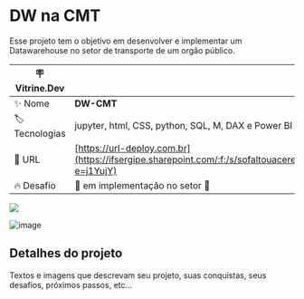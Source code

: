 # DW na CMT 

Esse projeto tem o objetivo em desenvolver e implementar um Datawarehouse no setor de transporte de um orgão público. 

| :placard: Vitrine.Dev |  |
| -------------  | --- |
| :sparkles: Nome        | **DW-CMT**
| :label: Tecnologias | jupyter, html, CSS, python, SQL, M, DAX e Power BI
| :rocket: URL         | [https://url-deploy.com.br](https://ifsergipe.sharepoint.com/:f:/s/sofaltouacereja/Etle4GR7w6tIl0tdz1dmFx4BaxfwZxDxuzPFxGPcVLKXeA?e=j1YujY) |
| :fire: Desafio     | 🚧 em implementação no setor 🚧 |

<!-- Inserir imagem com a #vitrinedev ao final do link -->
![](https://via.placeholder.com/1200x500.png?text=imagem+lindona+do+meu+projeto#vitrinedev#victrinedev)

![image](https://github.com/luanvsky/dw-cmt/assets/119130562/2c2bad44-1196-452e-9d25-2388d4176387)


## Detalhes do projeto

Textos e imagens que descrevam seu projeto, suas conquistas, seus desafios, próximos passos, etc...
